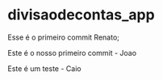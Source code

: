 # divisaodecontas_app


 Esse é o primeiro commit Renato;

 

Este é o nosso primeiro commit - Joao


Este é um teste - Caio

